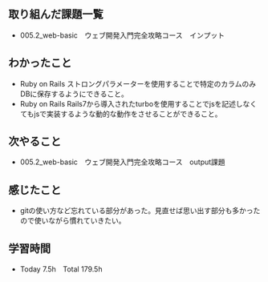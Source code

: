 ## 取り組んだ課題一覧  
- 005.2_web-basic　ウェブ開発入門完全攻略コース　インプット
## わかったこと
- Ruby on Rails ストロングパラメーターを使用することで特定のカラムのみDBに保存するようにできること。
- Ruby on Rails Rails7から導入されたturboを使用することでjsを記述しなくてもjsで実装するような動的な動作をさせることができること。
## 次やること  
- 005.2_web-basic　ウェブ開発入門完全攻略コース　output課題
## 感じたこと  
- gitの使い方など忘れている部分があった。見直せば思い出す部分も多かったので使いながら慣れていきたい。
## 学習時間  
- Today 7.5h　Total 179.5h
